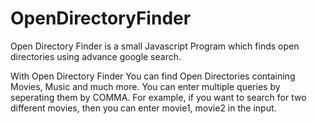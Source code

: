 # OpenDirectoryFinder
Open Directory Finder is a small Javascript Program which finds open directories using advance google search.

With Open Directory Finder You can find Open Directories containing Movies, Music and much more.
You can enter multiple queries by seperating them by COMMA. For example, if you want to search for two different movies, then you can enter movie1, movie2 in the input.
